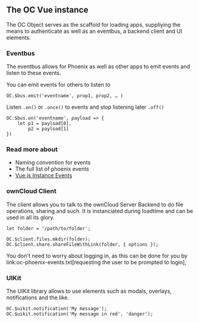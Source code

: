 ## The OC Vue instance

The OC Object serves as the scaffold for loading apps, suppliying the means to
authenticate as well as an eventbus, a backend client and UI elements.

### Eventbus

The eventbus allows for Phoenix as well as other apps to emit events and listen
to these events.

You can emit events for others to listen to

```
OC.$bus.emit('eventname', prop1, prop2, … )
```

Listen `.on()` or `.once()` to events and stop listening later `.off()`

```
OC.$bus.on('eventname', payload => {
    let p1 = payload[0],
        p2 = payload[1]
})
```

### Read more about

* Naming convention for events
* The full list of phoenix events
* [Vue.js Instance Events](https://vuejs.org/v2/api/#Instance-Methods-Events)


### ownCloud Client

The client allows you to talk to the ownCloud Server Backend to do file operations,
sharing and such. It is instanciated during loadtime and can be used in all its glory.

```
let folder = '/path/to/folder';

OC.$client.files.mkdir(folder);
OC.$client.share.shareFileWithLink(folder, { options });
```

You don't need to worry about logging in, as this can be done for you by link:oc-phoenix-events.txt[requesting
the user to be prompted to login],

### UIKit

The UIKit library allows to use elements such as modals, overlays, notifications and the like.

```
OC.$uikit.notification('My message');
OC.$uikit.notification('My message in red', 'danger');
```
